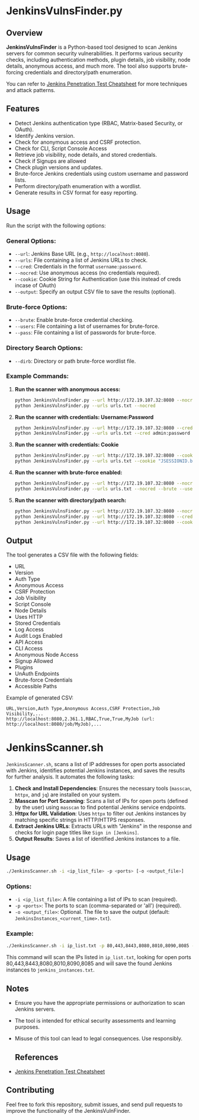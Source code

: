# JenkinsVulnsFinder.py

## Overview
**JenkinsVulnsFinder** is a Python-based tool designed to scan Jenkins servers for common security vulnerabilities. It performs various security checks, including authentication methods, plugin details, job visibility, node details, anonymous access, and much more. The tool also supports brute-forcing credentials and directory/path enumeration.

You can refer to [Jenkins Penetration Test Cheatsheet](https://www.hackingdream.net/2024/12/jenkins-penetration-test-cheatsheet.html) for more techniques and attack patterns. 

## Features
- Detect Jenkins authentication type (RBAC, Matrix-based Security, or OAuth).
- Identify Jenkins version.
- Check for anonymous access and CSRF protection.
- Check for CLI, Script Console Access
- Retrieve job visibility, node details, and stored credentials.
- Check if Signups are allowed
- Check plugin versions and updates.
- Brute-force Jenkins credentials using custom username and password lists.
- Perform directory/path enumeration with a wordlist.
- Generate results in CSV format for easy reporting.

## Usage

Run the script with the following options:

### General Options:
- `--url`: Jenkins Base URL (e.g., `http://localhost:8080`).
- `--urls`: File containing a list of Jenkins URLs to check.
- `--cred`: Credentials in the format `username:password`.
- `--nocred`: Use anonymous access (no credentials required).
- `--cookie`: Cookie String for Authentication (use this instead of creds incase of OAuth)
- `--output`: Specify an output CSV file to save the results (optional).

### Brute-force Options:
- `--brute`: Enable brute-force credential checking.
- `--users`: File containing a list of usernames for brute-force.
- `--pass`: File containing a list of passwords for brute-force.

### Directory Search Options:
- `--dirb`: Directory or path brute-force wordlist file.

### Example Commands:

1. **Run the scanner with anonymous access:**
   ```bash
   python JenkinsVulnsFinder.py --url http://172.19.107.32:8080 --nocred
   python JenkinsVulnsFinder.py --urls urls.txt --nocred

   ```

2. **Run the scanner with credentials: Username:Password**
   ```bash
   python JenkinsVulnsFinder.py --url http://172.19.107.32:8080 --cred admin:password
   python JenkinsVulnsFinder.py --urls urls.txt --cred admin:password

   ```
   
3. **Run the scanner with credentials: Cookie**
   ```bash
   python JenkinsVulnsFinder.py --url http://172.19.107.32:8080 --cookie "JSESSIONID.bc33f838=node0icu313myoabe17tcvkdlhkmez1.node0;"
   python JenkinsVulnsFinder.py --urls urls.txt --cookie "JSESSIONID.bc33f838=node0icu313myoabe17tcvkdlhkmez1.node0;"

   ```
   
4. **Run the scanner with brute-force enabled:**
   ```bash
   python JenkinsVulnsFinder.py --url http://172.19.107.32:8080 --nocred --brute --users users.txt --pass pass.txt
   python JenkinsVulnsFinder.py --urls urls.txt --nocred --brute --users users.txt --pass pass.txt

   ```

5. **Run the scanner with directory/path search:**
   ```bash
   python JenkinsVulnsFinder.py --url http://172.19.107.32:8080 --nocred --dirb wordlist.txt
   python JenkinsVulnsFinder.py --url http://172.19.107.32:8080 --cred --dirb wordlist.txt
   python JenkinsVulnsFinder.py --url http://172.19.107.32:8080 --cookie --dirb wordlist.txt
   ```

## Output
The tool generates a CSV file with the following fields:
- URL
- Version
- Auth Type
- Anonymous Access
- CSRF Protection
- Job Visibility
- Script Console
- Node Details
- Uses HTTP
- Stored Credentials
- Log Access
- Audit Logs Enabled
- API Access
- CLI Access
- Anonymous Node Access
- Signup Allowed
- Plugins
- UnAuth Endpoints
- Brute-force Credentials
- Accessible Paths

Example of generated CSV:
```csv
URL,Version,Auth Type,Anonymous Access,CSRF Protection,Job Visibility,...
http://localhost:8080,2.361.1,RBAC,True,True,MyJob (url: http://localhost:8080/job/MyJob),...
```


# JenkinsScanner.sh

`JenkinsScanner.sh`, scans a list of IP addresses for open ports associated with Jenkins, identifies potential Jenkins instances, and saves the results for further analysis. It automates the following tasks:

1. **Check and Install Dependencies**: Ensures the necessary tools (`masscan`, `httpx`, and `jq`) are installed on your system.
2. **Masscan for Port Scanning**: Scans a list of IPs for open ports (defined by the user) using `masscan` to find potential Jenkins service endpoints.
3. **Httpx for URL Validation**: Uses `httpx` to filter out Jenkins instances by matching specific strings in HTTP/HTTPS responses.
4. **Extract Jenkins URLs**: Extracts URLs with "Jenkins" in the response and checks for login page titles like `Sign in [Jenkins]`.
5. **Output Results**: Saves a list of identified Jenkins instances to a file.

## Usage

```bash
./JenkinsScanner.sh -i <ip_list_file> -p <ports> [-o <output_file>]
```

### Options:

- `-i <ip_list_file>`: A file containing a list of IPs to scan (required).
- `-p <ports>`: The ports to scan (comma-separated or 'all') (required).
- `-o <output_file>`: Optional. The file to save the output (default: `JenkinsInstances_<current_time>.txt`).

### Example:

```bash
./JenkinsScanner.sh -i ip_list.txt -p 80,443,8443,8080,8010,8090,8085 -o jenkins_instances.txt
```

This command will scan the IPs listed in `ip_list.txt`, looking for open ports 80,443,8443,8080,8010,8090,8085 and will save the found Jenkins instances to `jenkins_instances.txt`.

## Notes
- Ensure you have the appropriate permissions or authorization to scan Jenkins servers.
- The tool is intended for ethical security assessments and learning purposes.
- Misuse of this tool can lead to legal consequences. Use responsibly.

  ## References
- [Jenkins Penetration Test Cheatsheet](https://www.hackingdream.net/2024/12/jenkins-penetration-test-cheatsheet.html)

## Contributing

Feel free to fork this repository, submit issues, and send pull requests to improve the functionality of the JenkinsVulnFinder.
